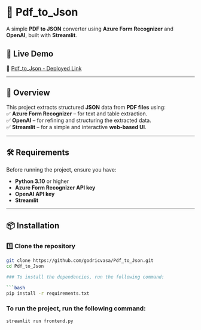  # 📄 Pdf_to_Json  
A simple **PDF to JSON** converter using **Azure Form Recognizer** and **OpenAI**, built with **Streamlit**.  

## 🚀 Live Demo  
🔗 [Pdf_to_Json - Deployed Link](https://jsonifier.streamlit.app/)  

---

## 📝 Overview  
This project extracts structured **JSON** data from **PDF files** using:  
✅ **Azure Form Recognizer** – for text and table extraction.  
✅ **OpenAI** – for refining and structuring the extracted data.  
✅ **Streamlit** – for a simple and interactive **web-based UI**.  

---

## 🛠 Requirements  
Before running the project, ensure you have:  
- **Python 3.10** or higher  
- **Azure Form Recognizer API key**  
- **OpenAI API key**  
- **Streamlit**  

---
## 📦 Installation  

### 1️⃣ Clone the repository  
```bash
git clone https://github.com/godricvasa/Pdf_to_Json.git
cd Pdf_to_Json

### To install the dependencies, run the following command:

```bash
pip install -r requirements.txt
```

### To run the project, run the following command:

```bash
streamlit run frontend.py
```


